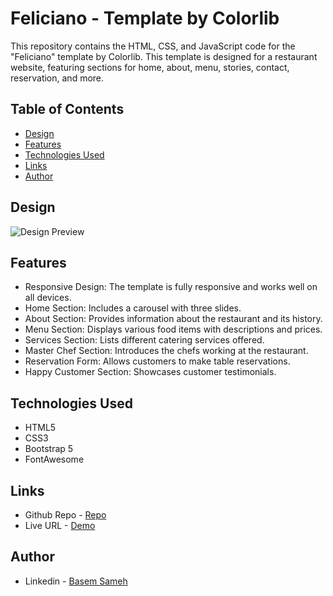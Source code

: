 # Feliciano - Template by Colorlib

This repository contains the HTML, CSS, and JavaScript code for the "Feliciano" template by Colorlib. This template is designed for a restaurant website, featuring sections for home, about, menu, stories, contact, reservation, and more.

## Table of Contents
- [Design](design)
- [Features](#features)
- [Technologies Used](#technologies-used)
- [Links](#links)
- [Author](#author)

## Design
![Design Preview](./Design/design-preview.png)

## Features
- Responsive Design: The template is fully responsive and works well on all devices.
- Home Section: Includes a carousel with three slides.
- About Section: Provides information about the restaurant and its history.
- Menu Section: Displays various food items with descriptions and prices.
- Services Section: Lists different catering services offered.
- Master Chef Section: Introduces the chefs working at the restaurant.
- Reservation Form: Allows customers to make table reservations.
- Happy Customer Section: Showcases customer testimonials.

## Technologies Used
- HTML5
- CSS3
- Bootstrap 5
- FontAwesome

## Links

- Github Repo - [Repo](https://github.com/basemsameh/Feliciano-Website.git)
- Live URL - [Demo](https://basemsameh.github.io/Feliciano-Website/)

## Author

- Linkedin - [Basem Sameh](https://www.linkedin.com/in/basem-sameh-671b5b212/)